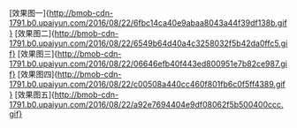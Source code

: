 [效果图一]{http://bmob-cdn-1791.b0.upaiyun.com/2016/08/22/6fbc14ca40e9abaa8043a44f39df138b.gif}
[效果图二]{http://bmob-cdn-1791.b0.upaiyun.com/2016/08/22/6549b64d40a4c3258032f5b42da0ffc5.gif}
[效果图三]{http://bmob-cdn-1791.b0.upaiyun.com/2016/08/22/06646efb40f443ed800951e7b82ce987.gif}
[效果图四]{http://bmob-cdn-1791.b0.upaiyun.com/2016/08/22/c00508a440cc460f801fb6c0f5ff4389.gif}
[效果图五]{http://bmob-cdn-1791.b0.upaiyun.com/2016/08/22/a92e7694404e9df08062f5b500400ccc.gif}
